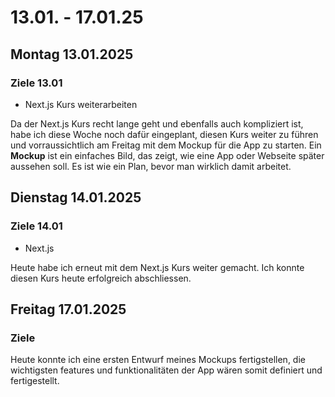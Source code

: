 # 13.01. - 17.01.25

## Montag 13.01.2025
### Ziele 13.01
- Next.js Kurs weiterarbeiten

Da der Next.js Kurs recht lange geht und ebenfalls auch kompliziert ist, habe ich diese Woche noch dafür eingeplant, diesen Kurs weiter zu führen und vorraussichtlich am Freitag
mit dem Mockup für die App zu starten. Ein **Mockup** ist ein einfaches Bild, das zeigt, wie eine App oder Webseite später aussehen soll. Es ist wie ein Plan, bevor man wirklich damit arbeitet.

## Dienstag 14.01.2025
### Ziele 14.01
- Next.js

Heute habe ich erneut mit dem Next.js Kurs weiter gemacht. Ich konnte diesen Kurs heute erfolgreich abschliessen.

## Freitag 17.01.2025
### Ziele
Heute konnte ich eine ersten Entwurf meines Mockups fertigstellen, die wichtigsten features und funktionalitäten der App wären somit definiert und fertigestellt. 
